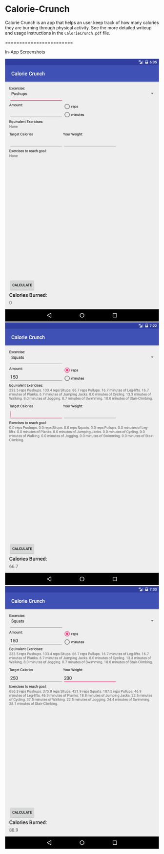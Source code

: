 # Calorie-Crunch

Calorie Crunch is an app that helps an user keep track of how many calories they are burning through physical activity. See the more detailed writeup and usage instructions in the `CalorieCrunch.pdf` file.

========================

In-App Screenshots

![Alt text](Start1.png)<br>
![Alt text](calculate1.png)<br>
![Alt text](calculate2.png)
